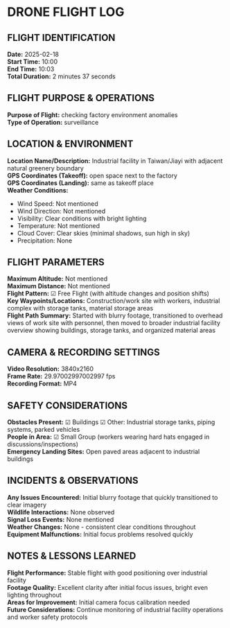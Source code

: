 # DRONE FLIGHT LOG

## FLIGHT IDENTIFICATION

**Date:** 2025-02-18  
**Start Time:** 10:00  
**End Time:** 10:03  
**Total Duration:** 2 minutes 37 seconds

## FLIGHT PURPOSE & OPERATIONS

**Purpose of Flight:** checking factory environment anomalies  
**Type of Operation:** surveillance

## LOCATION & ENVIRONMENT

**Location Name/Description:** Industrial facility in Taiwan/Jiayi with adjacent natural greenery boundary  
**GPS Coordinates (Takeoff):** open space next to the factory  
**GPS Coordinates (Landing):** same as takeoff place  
**Weather Conditions:**
- Wind Speed: Not mentioned
- Wind Direction: Not mentioned
- Visibility: Clear conditions with bright lighting
- Temperature: Not mentioned
- Cloud Cover: Clear skies (minimal shadows, sun high in sky)
- Precipitation: None

## FLIGHT PARAMETERS

**Maximum Altitude:** Not mentioned  
**Maximum Distance:** Not mentioned  
**Flight Pattern:** ☑ Free Flight (with altitude changes and position shifts)  
**Key Waypoints/Locations:** Construction/work site with workers, industrial complex with storage tanks, material storage areas  
**Flight Path Summary:** Started with blurry footage, transitioned to overhead views of work site with personnel, then moved to broader industrial facility overview showing buildings, storage tanks, and organized material areas

## CAMERA & RECORDING SETTINGS

**Video Resolution:** 3840x2160  
**Frame Rate:** 29.97002997002997 fps  
**Recording Format:** MP4   

## SAFETY CONSIDERATIONS

**Obstacles Present:** ☑ Buildings ☑ Other: Industrial storage tanks, piping systems, parked vehicles  
**People in Area:** ☑ Small Group (workers wearing hard hats engaged in discussions/inspections)  
**Emergency Landing Sites:** Open paved areas adjacent to industrial buildings  

## INCIDENTS & OBSERVATIONS

**Any Issues Encountered:** Initial blurry footage that quickly transitioned to clear imagery  
**Wildlife Interactions:** None observed  
**Signal Loss Events:** None mentioned  
**Weather Changes:** None - consistent clear conditions throughout  
**Equipment Malfunctions:** Initial focus problems resolved quickly  

## NOTES & LESSONS LEARNED

**Flight Performance:** Stable flight with good positioning over industrial facility  
**Footage Quality:** Excellent clarity after initial focus issues, bright even lighting throughout  
**Areas for Improvement:** Initial camera focus calibration needed  
**Future Considerations:** Continue monitoring of industrial facility operations and worker safety protocols